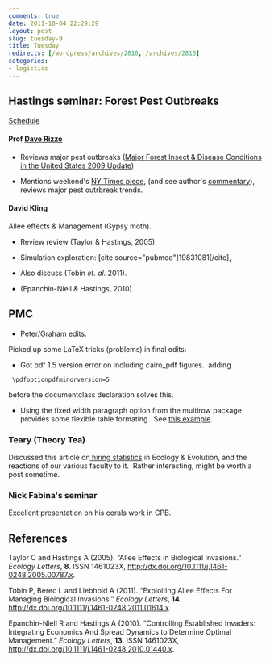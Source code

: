 ```yaml
---
comments: true
date: 2011-10-04 22:29:29
layout: post
slug: tuesday-9
title: Tuesday
redirects: [/wordpress/archives/2816, /archives/2816]
categories:
- logistics
---
```


## Hastings seminar: Forest Pest Outbreaks


[Schedule](https://docs.google.com/document/d/17SN6FmLrhLrUNbaBgbH9iPVJX2I7ArVl3FdMJXX8QdA/edit?hl=en_US)


#### Prof [Dave Rizzo](http://plantpathology.ucdavis.edu/faculty/rizzo/lab/PI.html)





	
  * Reviews major pest outbreaks ([Major Forest Insect & Disease Conditions in the United States 2009 Update](http://www.fs.fed.us/foresthealth/publications/ConditionsReport_09_final.pdf))

	
  * Mentions weekend's [NY Times piece](http://www.nytimes.com/2011/10/01/science/earth/01forest.html?_r=2&ref=temperaturerising), (and see author's [commentary](http://green.blogs.nytimes.com/2011/10/03/dying-forests-how-bad-is-it-really/)), reviews major pest outrbreak trends.




#### David Kling


Allee effects & Management (Gypsy moth).



	
  * Review review (Taylor & Hastings, 2005).

	
  * Simulation exploration: [cite source="pubmed"]19831081[/cite],

	
  * Also discuss (Tobin _et. al._ 2011).

	
  * (Epanchin-Niell & Hastings, 2010).




## PMC





	
  * Peter/Graham edits.


Picked up some LaTeX tricks (problems) in final edits:

	
  * Got pdf 1.5 version error on including cairo_pdf figures.  adding


` \pdfoptionpdfminorversion=5`

before the documentclass declaration solves this.



	
  * Using the fixed width paragraph option from the multirow package provides some flexible table formating.  See [this example](http://stackoverflow.com/questions/2797270/advanced-table-in-latex-with-multiline-cells).




### Teary (Theory Tea)


Discussed this article on[ hiring statistics](http://www.sfu.ca/~mcollard/documents/MarshallJ.C.etal.2009.pdf) in Ecology & Evolution, and the reactions of our various faculty to it.  Rather interesting, might be worth a post sometime.


### Nick Fabina's seminar


Excellent presentation on his corals work in CPB.
## References

<p>Taylor C and Hastings A (2005).
&ldquo;Allee Effects in Biological Invasions.&rdquo;
<EM>Ecology Letters</EM>, <B>8</B>.
ISSN 1461023X, <a href="http://dx.doi.org/10.1111/j.1461-0248.2005.00787.x">http://dx.doi.org/10.1111/j.1461-0248.2005.00787.x</a>.
<p>Tobin P, Berec L and Liebhold A (2011).
&ldquo;Exploiting Allee Effects For Managing Biological Invasions.&rdquo;
<EM>Ecology Letters</EM>, <B>14</B>.
<a href="http://dx.doi.org/10.1111/j.1461-0248.2011.01614.x">http://dx.doi.org/10.1111/j.1461-0248.2011.01614.x</a>.
<p>Epanchin-Niell R and Hastings A (2010).
&ldquo;Controlling Established Invaders: Integrating Economics And Spread Dynamics to Determine Optimal Management.&rdquo;
<EM>Ecology Letters</EM>, <B>13</B>.
ISSN 1461023X, <a href="http://dx.doi.org/10.1111/j.1461-0248.2010.01440.x">http://dx.doi.org/10.1111/j.1461-0248.2010.01440.x</a>.
